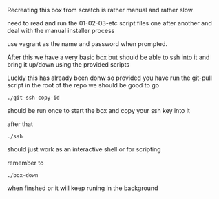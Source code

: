 Recreating this box from scratch is rather manual and rather slow

need to read and run the 01-02-03-etc script files one after another and deal with the manual installer process

use vagrant as the name and password when prompted.

After this we have a very basic box but should be able to ssh into it and bring it up/down using the provided scripts

Luckly this has already been donw so provided you have run the git-pull script in the root of the repo we should be good to go



	./git-ssh-copy-id

should be run once to start the box and copy your ssh key into it

after that

	./ssh

should just work as an interactive shell or for scripting

remember to

	./box-down

when finshed or it will keep runing in the background



